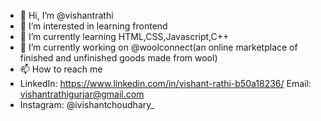 - 👋 Hi, I’m @vishantrathi
- 👀 I’m interested in learning frontend
- 🌱 I’m currently learning HTML,CSS,Javascript,C++
- 💞️ I’m currently working on @woolconnect(an online marketplace of finished and unfinished goods made from wool)
- 📫 How to reach me 
- LinkedIn: https://www.linkedin.com/in/vishant-rathi-b50a18236/
  Email: vishantrathigurjar@gmail.com
- Instagram: @ivishantchoudhary_

<!---
vishantrathi/vishantrathi is a ✨ special ✨ repository because its `README.md` (this file) appears on your GitHub profile.
You can click the Preview link to take a look at your changes.
--->
